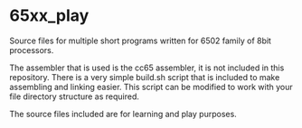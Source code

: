 # 65xx_play
Source files for multiple short programs written for 6502 family of 8bit processors.

The assembler that is used is the cc65 assembler, it is not included in this repository.
There is a very simple build.sh script that is included to make assembling and linking
easier. This script can be modified to work with your file directory structure as required.

The source files included are for learning and play purposes.
